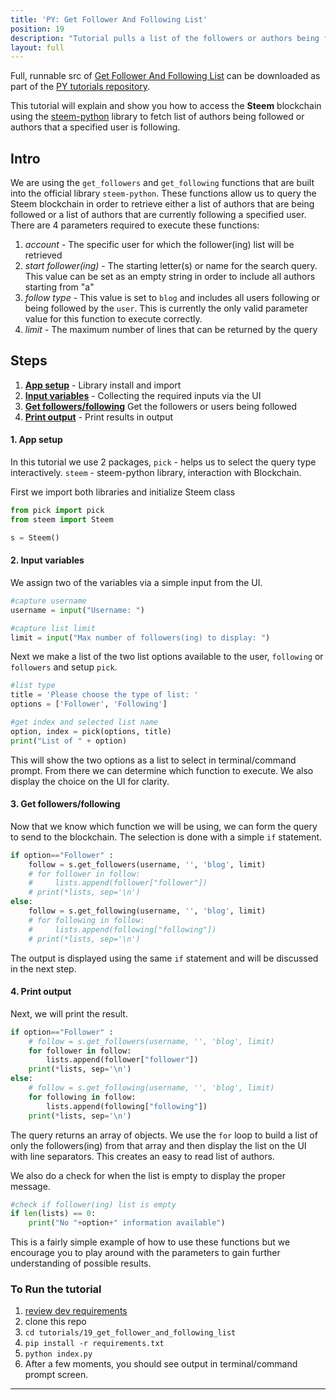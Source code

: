 ```yaml
---
title: 'PY: Get Follower And Following List'
position: 19
description: "Tutorial pulls a list of the followers or authors being followed from the blockchain then displays the result."
layout: full
---              
```

<span class="fa-pull-left top-of-tutorial-repo-link"><span class="first-word">Full</span>, runnable src of [Get Follower And Following List](https://github.com/steemit/devportal-tutorials-py/tree/master/tutorials/19_get_follower_and_following_list) can be downloaded as part of the [PY tutorials repository](https://github.com/steemit/devportal-tutorials-py).</span>
<br>



This tutorial will explain and show you how to access the **Steem** blockchain using the [steem-python](https://github.com/steemit/steem-python) library to fetch list of authors being followed or authors that a specified user is following.

## Intro

We are using the `get_followers` and `get_following` functions that are built into the official library `steem-python`. These functions allow us to query the Steem blockchain in order to retrieve either a list of authors that are being followed or a list of authors that are currently following a specified user. There are 4 parameters required to execute these functions:

1.  _account_ - The specific user for which the follower(ing) list will be retrieved
1.  _start follower(ing)_ - The starting letter(s) or name for the search query. This value can be set as an empty string in order to include all authors starting from "a"
1.  _follow type_ - This value is set to `blog` and includes all users following or being followed by the `user`. This is currently the only valid parameter value for this function to execute correctly.
1.  _limit_ - The maximum number of lines that can be returned by the query

## Steps

1.  [**App setup**](#setup) - Library install and import
1.  [**Input variables**](#input) - Collecting the required inputs via the UI
1.  [**Get followers/following**](#query) Get the followers or users being followed
1.  [**Print output**](#output) - Print results in output

#### 1. App setup <a name="setup"></a>

In this tutorial we use 2 packages, `pick` - helps us to select the query type interactively. `steem` - steem-python library, interaction with Blockchain.

First we import both libraries and initialize Steem class

```python
from pick import pick
from steem import Steem

s = Steem()
```

#### 2. Input variables <a name="input"></a>

We assign two of the variables via a simple input from the UI.

```python
#capture username
username = input("Username: ")

#capture list limit
limit = input("Max number of followers(ing) to display: ")
```

Next we make a list of the two list options available to the user, `following` or `followers` and setup `pick`.

```python
#list type
title = 'Please choose the type of list: '
options = ['Follower', 'Following']

#get index and selected list name
option, index = pick(options, title)
print("List of " + option)
```

This will show the two options as a list to select in terminal/command prompt. From there we can determine which function to execute. We also display the choice on the UI for clarity.

#### 3. Get followers/following <a name="query"></a>

Now that we know which function we will be using, we can form the query to send to the blockchain. The selection is done with a simple `if` statement.

```python
if option=="Follower" :
    follow = s.get_followers(username, '', 'blog', limit)
    # for follower in follow:
    #     lists.append(follower["follower"])
    # print(*lists, sep='\n')
else:
    follow = s.get_following(username, '', 'blog', limit)
    # for following in follow:
    #     lists.append(following["following"])
    # print(*lists, sep='\n')
```

The output is displayed using the same `if` statement and will be discussed in the next step.

#### 4. Print output <a name="output"></a>

Next, we will print the result.

```python
if option=="Follower" :
    # follow = s.get_followers(username, '', 'blog', limit)
    for follower in follow:
        lists.append(follower["follower"])
    print(*lists, sep='\n')
else:
    # follow = s.get_following(username, '', 'blog', limit)
    for following in follow:
        lists.append(following["following"])
    print(*lists, sep='\n')
```

The query returns an array of objects. We use the `for` loop to build a list of only the followers(ing) from that array and then display the list on the UI with line separators. This creates an easy to read list of authors.

We also do a check for when the list is empty to display the proper message.

```python
#check if follower(ing) list is empty
if len(lists) == 0:
    print("No "+option+" information available")
```

This is a fairly simple example of how to use these functions but we encourage you to play around with the parameters to gain further understanding of possible results.

### To Run the tutorial

1.  [review dev requirements](getting_started)
1.  clone this repo
1.  `cd tutorials/19_get_follower_and_following_list`
1.  `pip install -r requirements.txt`
1.  `python index.py`
1.  After a few moments, you should see output in terminal/command prompt screen.


---
